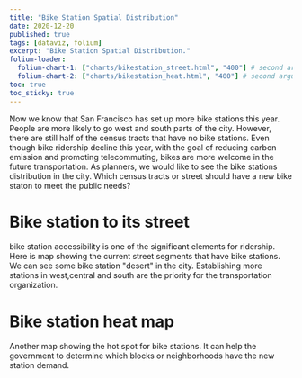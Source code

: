 ```yaml
---
title: "Bike Station Spatial Distribution"
date: 2020-12-20
published: true
tags: [dataviz, folium]
excerpt: "Bike Station Spatial Distribution."
folium-loader:
  folium-chart-1: ["charts/bikestation_street.html", "400"] # second argument is the height
  folium-chart-2: ["charts/bikestation_heat.html", "400"] # second argument is the height
toc: true
toc_sticky: true
---
```


Now we know that San Francisco has set up more bike stations this year. People are more likely to go west and south parts of the city. However, there are still half of the census tracts that have no bike stations. Even though bike ridership decline this year, with the goal of reducing carbon emission and promoting telecommuting, bikes are more welcome in the future transportation. As planners, we would like to see the bike stations distribution in the city. Which census tracts or street should have a new bike staton to meet the public needs? 

# Bike station to its street

bike station accessibility is one of the significant elements for ridership. Here is map showing the current street segments that have bike stations. We can see some bike station "desert" in the city. Establishing more stations in west,central and south are the priority for the transportation organization. 

<div id="folium-chart-1"></div>

# Bike station heat map

Another map showing the hot spot for bike stations. It can help the government to determine which blocks or neighborhoods have the new station demand. 

<div id="folium-chart-2"></div>


